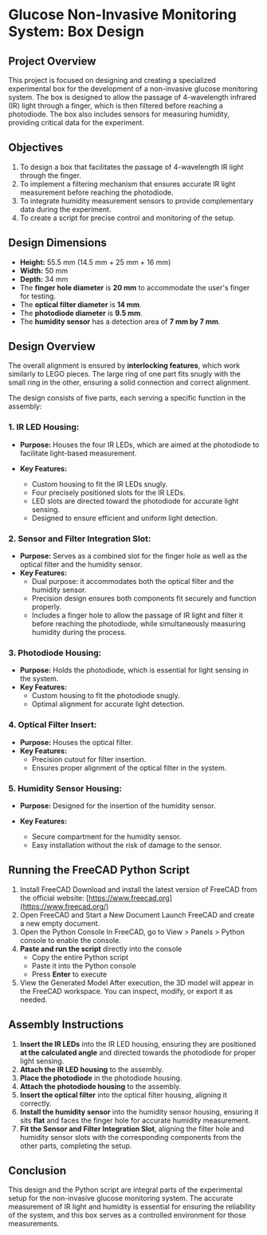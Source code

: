 # Glucose Non-Invasive Monitoring System: Box Design

## Project Overview

This project is focused on designing and creating a specialized experimental box for the development of a non-invasive glucose monitoring system. The box is designed to allow the passage of 4-wavelength infrared (IR) light through a finger, which is then filtered before reaching a photodiode. The box also includes sensors for measuring humidity, providing critical data for the experiment.

## Objectives

1. To design a box that facilitates the passage of 4-wavelength IR light through the finger.
2. To implement a filtering mechanism that ensures accurate IR light measurement before reaching the photodiode.
3. To integrate humidity measurement sensors to provide complementary data during the experiment.
4. To create a script for precise control and monitoring of the setup.

## Design Dimensions

- **Height:** 55.5 mm (14.5 mm + 25 mm + 16 mm)
- **Width:** 50 mm
- **Depth:** 34 mm
- The **finger hole diameter** is **20 mm** to accommodate the user's finger for testing.
- The **optical filter diameter** is **14 mm**.
- The **photodiode diameter** is **9.5 mm**.
- The **humidity sensor** has a detection area of **7 mm by 7 mm**.

## Design Overview

The overall alignment is ensured by **interlocking features**, which work similarly to LEGO pieces. The large ring of one part fits snugly with the small ring in the other, ensuring a solid connection and correct alignment.

The design consists of five parts, each serving a specific function in the assembly:

### 1. **IR LED Housing:**

- **Purpose:** Houses the four IR LEDs, which are aimed at the photodiode to facilitate light-based measurement.
- **Key Features:**

  - Custom housing to fit the IR LEDs snugly.
  - Four precisely positioned slots for the IR LEDs.
  - LED slots are directed toward the photodiode for accurate light sensing.
  - Designed to ensure efficient and uniform light detection.

### 2. **Sensor and Filter Integration Slot:**

- **Purpose:** Serves as a combined slot for the finger hole as well as the optical filter and the humidity sensor.
- **Key Features:**
  - Dual purpose: it accommodates both the optical filter and the humidity sensor.
  - Precision design ensures both components fit securely and function properly.
  - Includes a finger hole to allow the passage of IR light and filter it before reaching the photodiode, while simultaneously measuring humidity during the process.

### 3. **Photodiode Housing:**

- **Purpose:** Holds the photodiode, which is essential for light sensing in the system.
- **Key Features:**
  - Custom housing to fit the photodiode snugly.
  - Optimal alignment for accurate light detection.

### 4. **Optical Filter Insert:**

- **Purpose:** Houses the optical filter.
- **Key Features:**
  - Precision cutout for filter insertion.
  - Ensures proper alignment of the optical filter in the system.

### 5. **Humidity Sensor Housing:**

- **Purpose:** Designed for the insertion of the humidity sensor.
- **Key Features:**

  - Secure compartment for the humidity sensor.
  - Easy installation without the risk of damage to the sensor.

## Running the FreeCAD Python Script

1. Install FreeCAD
   Download and install the latest version of FreeCAD from the official website: [https://www.freecad.org](https://www.freecad.org/)
2. Open FreeCAD and Start a New Document
   Launch FreeCAD and create a new empty document.
3. Open the Python Console
   In FreeCAD, go to View > Panels > Python console to enable the console.
4. **Paste and run the script** directly into the console
   - Copy the entire Python script
   - Paste it into the Python console
   - Press **Enter** to execute
5. View the Generated Model
   After execution, the 3D model will appear in the FreeCAD workspace. You can inspect, modify, or export it as needed.

## Assembly Instructions

1. **Insert the IR LEDs** into the IR LED housing, ensuring they are positioned **at the calculated angle** and directed towards the photodiode for proper light sensing.
2. **Attach the IR LED housing** to the assembly.
3. **Place the photodiode** in the photodiode housing.
4. **Attach the photodiode housing** to the assembly.
5. **Insert the optical filter** into the optical filter housing, aligning it correctly.
6. **Install the humidity sensor** into the humidity sensor housing, ensuring it sits **flat** and faces the finger hole for accurate humidity measurement.
7. **Fit the Sensor and Filter Integration Slot**, aligning the filter hole and humidity sensor slots with the corresponding components from the other parts, completing the setup.

## Conclusion

This design and the Python script are integral parts of the experimental setup for the non-invasive glucose monitoring system. The accurate measurement of IR light and humidity is essential for ensuring the reliability of the system, and this box serves as a controlled environment for those measurements.
